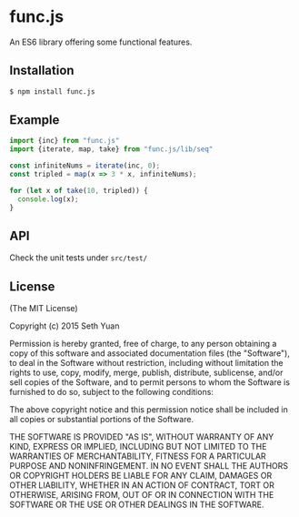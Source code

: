 # func.js

An ES6 library offering some functional features.

## Installation

```bash
$ npm install func.js
```

## Example

```js
import {inc} from "func.js"
import {iterate, map, take} from "func.js/lib/seq"

const infiniteNums = iterate(inc, 0);
const tripled = map(x => 3 * x, infiniteNums);

for (let x of take(10, tripled)) {
  console.log(x);
}
```

## API

Check the unit tests under `src/test/`

## License

(The MIT License)

Copyright (c) 2015 Seth Yuan

Permission is hereby granted, free of charge, to any person obtaining a copy
of this software and associated documentation files (the "Software"), to deal
in the Software without restriction, including without limitation the rights
to use, copy, modify, merge, publish, distribute, sublicense, and/or sell
copies of the Software, and to permit persons to whom the Software is
furnished to do so, subject to the following conditions:

The above copyright notice and this permission notice shall be included in
all copies or substantial portions of the Software.

THE SOFTWARE IS PROVIDED "AS IS", WITHOUT WARRANTY OF ANY KIND, EXPRESS OR
IMPLIED, INCLUDING BUT NOT LIMITED TO THE WARRANTIES OF MERCHANTABILITY,
FITNESS FOR A PARTICULAR PURPOSE AND NONINFRINGEMENT. IN NO EVENT SHALL THE
AUTHORS OR COPYRIGHT HOLDERS BE LIABLE FOR ANY CLAIM, DAMAGES OR OTHER
LIABILITY, WHETHER IN AN ACTION OF CONTRACT, TORT OR OTHERWISE, ARISING FROM,
OUT OF OR IN CONNECTION WITH THE SOFTWARE OR THE USE OR OTHER DEALINGS IN
THE SOFTWARE.
